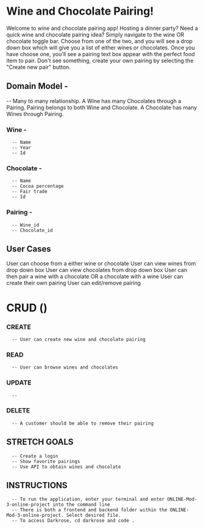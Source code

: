 # Wine and Chocolate Pairing!

Welcome to wine and chocolate pairing app!
Hosting a dinner party? Need a quick wine and chocolate pairing idea?
Simply navigate to the wine OR chocolate toggle bar. Choose from one of the two, and you will see a drop down box which will give you a list of either wines or chocolates. Once you have choose one, you'll see a pairing text box appear with the perfect food item to pair. Don't see something, create your own pairing by selecting the "Create new pair" button. 

## Domain Model - 
-- Many to many relationship. A Wine has many Chocolates through a Pairing. Pairing belongs to both Wine and Chocolate. A Chocolate has many Wines through Pairing. 

### Wine - 
      -- Name
      -- Year
      -- Id

### Chocolate - 
      -- Name
      -- Cocoa percentage
      -- Fair trade
      -- Id
  
### Pairing - 
      -- Wine_id
      -- Chocolate_id


## User Cases
User can choose from a either wine or chocolate
User can view wines from drop down box
User can view chocolates from drop down box
User can then pair a wine with a chocolate OR a chocolate with a wine
User can create their own pairing
User can edit/remove pairing


# CRUD ()
### CREATE
      -- User can create new wine and chocolate pairing 
    
### READ
      -- User can browse wines and chocolates

### UPDATE
      -- 

### DELETE
      -- A customer should be able to remove their pairing
     

## STRETCH GOALS
      -- Create a login
      -- Show favorite pairings
      -- Use API to obtain wines and chocolate
  

## INSTRUCTIONS
      
      -- To run the application, enter your terminal and enter ONLINE-Mod-3-online-project into the command line
      -- There is both a frontend and backend folder within the ONLINE-Mod-3-online-project. Select desired file.
      -- To access Darkrose, cd darkrose and code .
     
